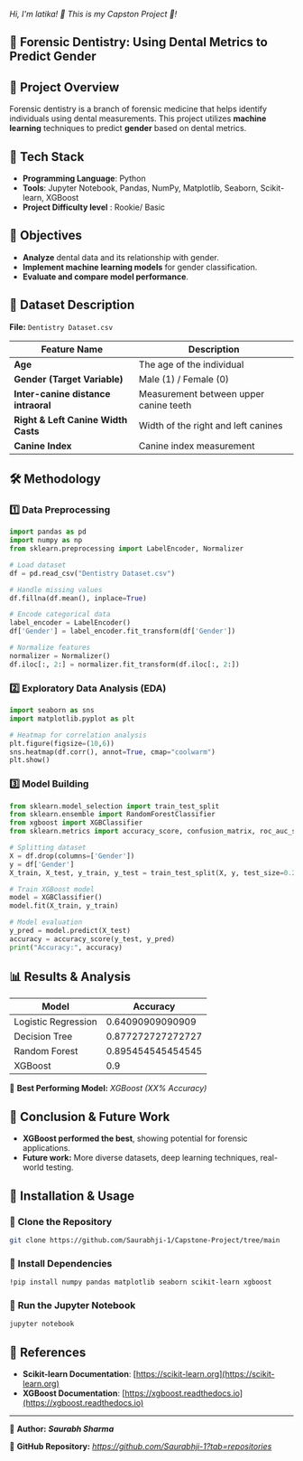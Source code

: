  _Hi, I'm latika! 👋 This is my Capston Project 🎯!_

## 🦷 Forensic Dentistry: Using Dental Metrics to Predict Gender



## 📖 Project Overview
Forensic dentistry is a branch of forensic medicine that helps identify individuals using dental measurements. This project utilizes **machine learning** techniques to predict **gender** based on dental metrics.

## 🚀 Tech Stack
- **Programming Language**: Python
- **Tools**: Jupyter Notebook, Pandas, NumPy, Matplotlib, Seaborn, Scikit-learn, XGBoost
- **Project Difficulty level** : Rookie/ Basic
## 🎯 Objectives
- **Analyze** dental data and its relationship with gender.
- **Implement machine learning models** for gender classification.
- **Evaluate and compare model performance**.

## 📂 Dataset Description
**File:** `Dentistry Dataset.csv`

| Feature Name                           | Description |
|----------------------------------------|-------------|
| **Age**                                | The age of the individual |
| **Gender (Target Variable)**           | Male (1) / Female (0) |
| **Inter-canine distance intraoral**    | Measurement between upper canine teeth |
| **Right & Left Canine Width Casts**    | Width of the right and left canines |
| **Canine Index**                       | Canine index measurement |

## 🛠 Methodology
### 1️⃣ **Data Preprocessing**
```python
import pandas as pd
import numpy as np
from sklearn.preprocessing import LabelEncoder, Normalizer

# Load dataset
df = pd.read_csv("Dentistry Dataset.csv")

# Handle missing values
df.fillna(df.mean(), inplace=True)

# Encode categorical data
label_encoder = LabelEncoder()
df['Gender'] = label_encoder.fit_transform(df['Gender'])

# Normalize features
normalizer = Normalizer()
df.iloc[:, 2:] = normalizer.fit_transform(df.iloc[:, 2:])
```

### 2️⃣ **Exploratory Data Analysis (EDA)**
```python
import seaborn as sns
import matplotlib.pyplot as plt

# Heatmap for correlation analysis
plt.figure(figsize=(10,6))
sns.heatmap(df.corr(), annot=True, cmap="coolwarm")
plt.show()
```

### 3️⃣ **Model Building**
```python
from sklearn.model_selection import train_test_split
from sklearn.ensemble import RandomForestClassifier
from xgboost import XGBClassifier
from sklearn.metrics import accuracy_score, confusion_matrix, roc_auc_score

# Splitting dataset
X = df.drop(columns=['Gender'])
y = df['Gender']
X_train, X_test, y_train, y_test = train_test_split(X, y, test_size=0.2, random_state=42)

# Train XGBoost model
model = XGBClassifier()
model.fit(X_train, y_train)

# Model evaluation
y_pred = model.predict(X_test)
accuracy = accuracy_score(y_test, y_pred)
print("Accuracy:", accuracy)
```

## 📊 Results & Analysis
| Model                  | Accuracy |
|------------------------|-------------|
| Logistic Regression    | 0.64090909090909         |
| Decision Tree         | 0.877272727272727         |
| Random Forest        | 0.895454545454545         |
| XGBoost             |     0.9         |

📌 **Best Performing Model:** _XGBoost (XX% Accuracy)_

## 📢 Conclusion & Future Work
- **XGBoost performed the best**, showing potential for forensic applications.
- **Future work:** More diverse datasets, deep learning techniques, real-world testing.

## 📂 Installation & Usage
### 🔹 **Clone the Repository**
```bash
git clone https://github.com/Saurabhji-1/Capstone-Project/tree/main
```

### 🔹 **Install Dependencies**
```bash
!pip install numpy pandas matplotlib seaborn scikit-learn xgboost

```

### 🔹 **Run the Jupyter Notebook**
```bash
jupyter notebook
```

## 📂 References
- **Scikit-learn Documentation**: [https://scikit-learn.org](https://scikit-learn.org)
- **XGBoost Documentation**: [https://xgboost.readthedocs.io](https://xgboost.readthedocs.io)

---

📌 **Author:** _**Saurabh Sharma**_  

📌 **GitHub Repository:** _https://github.com/Saurabhji-1?tab=repositories_

